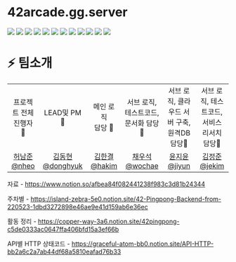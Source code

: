 # 42arcade.gg.server


<img src="https://img.shields.io/badge/JAVA-007396?style=for-the-badge&logo=java&logoColor=white"> <img src="https://img.shields.io/badge/spring-6DB33F?style=for-the-badge&logo=spring&logoColor=white"> <img src="https://img.shields.io/badge/spring_boot-6DB33F?style=for-the-badge&logo=spring_boot&logoColor=white"> <img src="https://img.shields.io/badge/spring_security-6DB33F?style=for-the-badge&logo=spring_security&logoColor=white"> <img src="https://img.shields.io/badge/nginx-009639?style=for-the-badge&logo=nginx&logoColor=white"> <img src="https://img.shields.io/badge/apache_tomcat-F8DC75?style=for-the-badge&logo=apache_tomcat&logoColor=white"> <img src="https://img.shields.io/badge/linux-FCC624?style=for-the-badge&logo=linux&logoColor=black"> <img src="https://img.shields.io/badge/github-181717?style=for-the-badge&logo=github&logoColor=white"> <img src="https://img.shields.io/badge/aws-232F3E?style=for-the-badge&logo=aws&logoColor=white"> <img src="https://img.shields.io/badge/mysql-4479A1?style=for-the-badge&logo=mysql&logoColor=white"> <img src="https://img.shields.io/badge/redis-DC382D?style=for-the-badge&logo=redis&logoColor=white"> <img src="https://img.shields.io/badge/thymeleaf-005F0F?style=for-the-badge&logo=thymeleaf&logoColor=white">

# ⚡️ 팀소개

<table>
  <tr>
    <td align=center>프로젝트 전체</br>진행자 🏓</td>
    <td align=center>LEAD및 PM 🧚</td>
    <td align=center>메인 로직</br>담당 🦑</td>
    <td align=center>서브 로직, 테스트코드,</br>문서화 담당 🦦</td>
    <td align=center>서브 로직, 클라우드 서버 구축,</br>원격DB 담당🐆</td>
    <td align=center>서브 로직, 테스트코드,</br>서비스 리서치 담당🍖</td>
  </tr>
  <tr>
    <td align=center><a href="https://github.com/nheo9143">허남준 @nheo</a></td>
    <td align=center><a href="https://github.com/reg0145">김동현 @donghyuk</a></td>
    <td align=center><a href="https://github.com/triplecheeseburger">김한결 @hakim</a></td>
    <td align=center><a href="https://github.com/wochae">채우석 @wochae</a></td>
    <td align=center><a href="https://github.com/tomatozil">윤지윤 @jiyun</a></td>
    <td align=center><a href="https://github.com/Two-Jay">김정준 @jekim</a></td>
  </tr>
</table>



자료 - https://www.notion.so/afbea84f082441238f983c3d81b24344

주차별 - https://island-zebra-5e0.notion.site/42-Pingpong-Backend-from-220523-1dbd3272898e46ae9e41d159ab6e36ec

활동 정리 - https://copper-way-3a6.notion.site/42pingpong-c5de0333ac0647ffa406bfd15a3ef66b

API별 HTTP 상태코드 - https://graceful-atom-bb0.notion.site/API-HTTP-bb2a6c2a7ab44df68a5810eafad76b33
